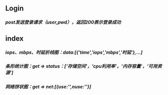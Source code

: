 ## Login

##### post发送登录请求（user,pwd），返回200表示登录成功

## index

##### iops、mbps、时延折线图：data:[{'time','iops','mbps','时延'},...]

##### 条形统计图：get => status：[‘存储空间’，‘cpu利用率’，‘内存容量’，‘可用资源’]

##### 网络饼状图：get => net:[{use:'',nuse:''}]

